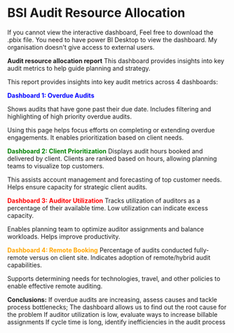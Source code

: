 # BSI Audit Resource Allocation

If you cannot view the interactive dashboard, Feel free to download the .pbix file.
You need to have power BI Desktop to view the dashboard. My organisation doesn't 
give access to external users.


 **Audit resource allocation report**
This dashboard provides insights into key audit metrics to help guide planning and strategy.


This report provides insights into key audit metrics across 4 dashboards:

**<span style="color:blue">Dashboard 1: Overdue Audits</span>**

Shows audits that have gone past their due date. Includes filtering and highlighting of high priority overdue audits.

Using this page helps focus efforts on completing or extending overdue engagements. It enables prioritization based on client needs.

**<span style="color:green">Dashboard 2: Client Prioritization</span>**
Displays audit hours booked and delivered by client. Clients are ranked based on hours, allowing planning teams to visualize top customers.

This assists account management and forecasting of top customer needs. Helps ensure capacity for strategic client audits.

**<span style="color:red">Dashboard 3: Auditor Utilization</span>**
Tracks utilization of auditors as a percentage of their available time. Low utilization can indicate excess capacity.

Enables planning team to optimize auditor assignments and balance workloads. Helps improve productivity.

**<span style="color:orange">Dashboard 4: Remote Booking</span>**
Percentage of audits conducted fully-remote versus on client site. Indicates adoption of remote/hybrid audit capabilities.

Supports determining needs for technologies, travel, and other policies to enable effective remote auditing.

**Conclusions:**
If overdue audits are increasing, assess causes and tackle process bottlenecks; The dashboard allows us to find out the root cause for the problem
If auditor utilization is low, evaluate ways to increase billable assignments
If cycle time is long, identify inefficiencies in the audit process

